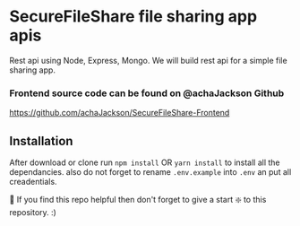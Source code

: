 # SecureFileShare file sharing app apis

Rest api using Node, Express, Mongo.
We will build rest api for a simple file sharing app. 
### Frontend source code can be found on @achaJackson Github
https://github.com/achaJackson/SecureFileShare-Frontend


## Installation 
After download or clone run `npm install` OR `yarn install` to install all the dependancies.
also do not forget to rename `.env.example` into `.env` an put all creadentials.

🙏 If you find this repo helpful then don't forget to give a start ❇️ to this repository. :)
